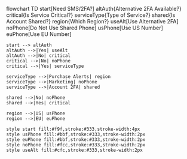 flowchart TD
    start[Need SMS/2FA?]
    altAuth{Alternative 2FA Available?}
    critical{Is Service Critical?}
    serviceType{Type of Service?}
    shared{Is Account Shared?}
    region{Which Region?}
    useAlt[Use Alternative 2FA]
    noPhone[Do Not Use Shared Phone]
    usPhone[Use US Number]
    euPhone[Use EU Number]

    start --> altAuth
    altAuth -->|Yes| useAlt
    altAuth -->|No| critical
    critical -->|No| noPhone
    critical -->|Yes| serviceType
    
    serviceType -->|Purchase Alerts| region
    serviceType -->|Marketing| noPhone
    serviceType -->|Account 2FA| shared
    
    shared -->|No| noPhone
    shared -->|Yes| critical
    
    region -->|US| usPhone
    region -->|EU| euPhone

    style start fill:#f9f,stroke:#333,stroke-width:4px
    style usPhone fill:#bbf,stroke:#333,stroke-width:2px
    style euPhone fill:#bbf,stroke:#333,stroke-width:2px
    style noPhone fill:#fcc,stroke:#333,stroke-width:2px
    style useAlt fill:#cfc,stroke:#333,stroke-width:2px
